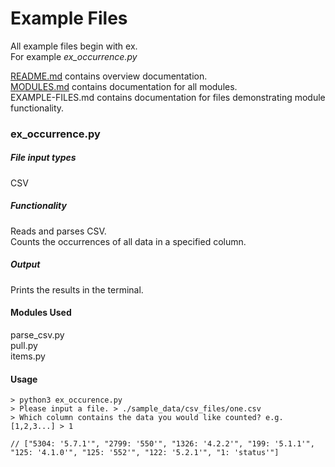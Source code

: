 # Example Files  
All example files begin with ex.  
For example *ex_occurrence.py*

[README.md](../README.md) contains overview documentation.  
[MODULES.md](/docs/MODULES.md) contains documentation for all modules.  
EXAMPLE-FILES.md contains documentation for files demonstrating module functionality.

### ex_occurrence.py  
##### File input types  
CSV  
##### Functionality  
Reads and parses CSV.  
Counts the occurrences of all data in a specified column.
##### Output  
Prints the results in the terminal.

#### Modules Used  
parse_csv.py  
pull.py  
items.py

#### Usage
```
> python3 ex_occurence.py
> Please input a file. > ./sample_data/csv_files/one.csv
> Which column contains the data you would like counted? e.g.[1,2,3...] > 1

// ["5304: '5.7.1'", "2799: '550'", "1326: '4.2.2'", "199: '5.1.1'", "125: '4.1.0'", "125: '552'", "122: '5.2.1'", "1: 'status'"]
```
